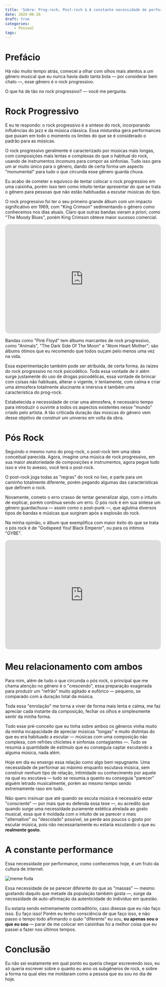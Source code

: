 ```yaml
---
title: 'Sobre: Prog-rock, Post-rock & A constante necessidade de performar.'
date: 2025-06-26
draft: true
categories:
    - Pessoal
tags: 
---
```


# Prefácio

Há não muito tempo atrás, comecei a olhar com olhos mais atentos a um gênero musical que eu nunca havia dado tanta bola — por considerar bem chato —, esse gênero é o rock progressivo.

O que há de tão no rock progressivo? — você me pergunta.

# Rock Progressivo

E eu te respondo: o rock progressivo é a síntese do rock, incorporando influências do jazz e da música clássica. Essa mistureba gera performances que puxam em todo o momento os limites do que se é considerado o padrão para as músicas.

O rock progressivo geralmente é caracterizado por músicas mais longas, com composições mais lentas e complexas do que o habitual do rock, usando de instrumentos incomuns para compor as sinfonias. Tudo isso gera um ar muito único para o gênero, dando de certa forma um aspecto "monumental" para tudo o que circunda esse gênero guarda chuva.

Eu acabo de cometer o equívoco de tentar colocar o rock progressivo em uma caixinha, porém isso tem como intuito tentar apresentar do que se trata o gênero para pessoas que não estão habituadas a escutar músicas do tipo.

O rock progressivo foi ter o seu primeiro grande álbum com um impacto significativo em 1969, com "King Crimson" sedimentando o gênero como conhecemos nos dias atuais. Claro que outras bandas vieram a priori, como "The Moody Blues", porém King Crimson obteve maior sucesso comercial.

<iframe style="border-radius:12px" src="https://open.spotify.com/embed/album/75ol9OP8bJaRqzGimpFHDm?utm_source=generator&theme=0" width="100%" height="352" frameBorder="0" allowfullscreen="" allow="autoplay; clipboard-write; encrypted-media; fullscreen; picture-in-picture" loading="lazy"></iframe>

Bandas como "Pink Floyd" tem álbums marcantes de rock progressivo, como "Animals", "The Dark Side Of The Moon" e "Atom Heart Mother"; são álbums ótimos que eu recomendo que todos ouçam pelo menos uma vez na vida.

Essa experimentação também pode ser atribuída, de certa forma, ás raízes do rock progressivo no rock psicodélico. Toda essa vontade de ir além surge justamente do uso de drogas psicodélicas, essa vontade de brincar com coisas não habituais, alterar o vigente, ir lentamente, com calma e criar uma atmosfera totalmente alucinante e imersiva é também uma característica do prog-rock.

Estabelecida a necessidade de criar uma atmosfera, é necessário tempo para introduzir o ouvinte a todos os aspectos existentes nesse "mundo" criado pelo artista. A tão criticada duração das músicas do gênero vem desse objetivo de construir um universo em volta da obra.

# Pós Rock

Seguindo o mesmo rumo do prog-rock, o post-rock tem uma ideia conceitual parecida. Agora, imagine uma música de rock progressivo, em sua maior aleatoriedade de composições e instrumentos, agora pegue tudo isso e vire to avesso, você terá o post-rock.

O post-rock joga todas as "regras" do rock no lixo, e parte para um caminho totalmente diferente, porém pegando algumas das características que definem o rock.

Novamente, cometo o erro crasso de tentar generalizar algo, com o intuito de explicar, porém continua sendo um erro. O pós rock é em sua síntese um gênero guardachuva — assim como o post-punk —, que aglutina diversos tipos de bandas e músicas que surgiram após a explosão do rock.

Na minha opinião, o álbum que exemplifica com maior êxito do que se trata o pós rock é de "Godspeed You! Black Emperor", ou para os íntimos "GYBE".

<iframe style="border-radius:12px" src="https://open.spotify.com/embed/album/2rT82YYlV9UoxBYLIezkRq?utm_source=generator&theme=0" width="100%" height="352" frameBorder="0" allowfullscreen="" allow="autoplay; clipboard-write; encrypted-media; fullscreen; picture-in-picture" loading="lazy"></iframe>

# Meu relacionamento com ambos

Para mim, além de tudo o que circunda o pós rock, o principal que me chama atenção no gênero é o "crescendo", essa preparação exagerada para produzir um "refrão" muito agitado e eufórico — pequeno, se comparado com a duração total da música.

Toda essa "enrolação" me torna a viver de forma mais lenta e calma, me faz apreciar cada instante da composição, fechar os olhos e simplesmente sentir da minha forma.

Todo esse pré-conceito que eu tinha sobre ambos os gêneros vinha muito da minha incapacidade de apreciar músicas "longas" e muito distintas do que eu era habituado a escutar — músicas com uma composição não complexa, com refrões chicletes e sinfonias contagiantes —. Tudo se resumia a quantidade de estímulo que eu conseguia captar escutando a alguma música, nada além.

Hoje em dia eu enxergo essa relação como algo bem repugnante. Uma necessidade de performar ao máximo enquanto escutava música, sem construir nenhum tipo de relação, intimidade ou conhecimento por aquele na qual eu escutava — tudo se resumia a quanto eu conseguia "parecer" alguém letrado musicalmente, porém ao mesmo tempo sendo extremamente raso em tudo.

Não quero insinuar que até quando se escuta música é necessário estar "consciente" — por mais que eu defenda essa tese —, eu acredito que quando surge uma necessidade puramente estética atrelada ao gosto musical, essa que é moldada com o intuito de se parecer o mais "alternativo" ou "descolado" possível, se perde aos poucos o gosto por escutar música, pois não necessariamente eu estaria escutando o que eu **realmente gosto**.

# A constante performance

Essa necessidade por performance, como conhecemos hoje, é um fruto da cultura de internet.

![meme foda](https://raw.githubusercontent.com/1917dc/blog/refs/heads/main/static/images/images.jpeg)

Essa necessidade de se parecer diferente do que as "massas" — mesmo gostando daquilo que metade da população também gosta —, surge da necessidade de auto-afirmação da autenticidade do indivíduo em questão.

Eu estaria sendo extremamente contraditório, caso disesse que eu não faço isso. Eu faço isso! Porém eu tenho consciência de que faço isso, e não passo o tempo todo afirmando o quão "diferente" eu sou, **eu apenas sou o que eu sou** — parar de me colocar em caixinhas foi a melhor coisa que eu passei a fazer nos últimos tempos.

# Conclusão

Eu não sei exatamente em qual ponto eu queria chegar escrevendo isso, eu só queria escrever sobre o quanto eu amo os subgêneros de rock, e sobre a forma na qual eles me moldaram como a pessoa que eu sou no dia de hoje. 